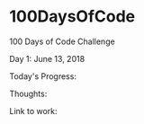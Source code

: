 # 100DaysOfCode
100 Days of Code Challenge

Day 1: June 13, 2018 

Today's Progress:

Thoughts: 

Link to work:
